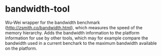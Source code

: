 # bandwidth-tool
Wu-Wei wrapper for the bandwidth benchmark (http://zsmith.co/bandwidth.html), which measures the speed of the memory hierarchy. Adds the bandwidth information to the platform information for use by other tools, which may for example compare the bandwidth used in a current benchark to the maximum bandwidth available on the platform.
